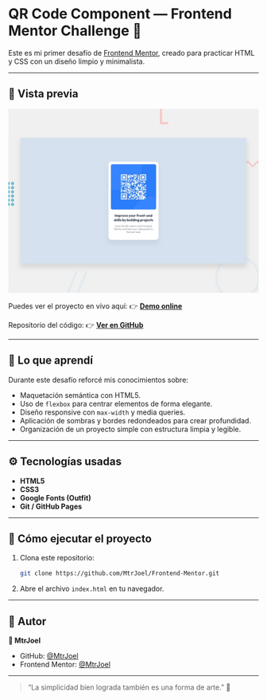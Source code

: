 # QR Code Component — Frontend Mentor Challenge 🧩

Este es mi primer desafío de [Frontend Mentor](https://www.frontendmentor.io/), creado para practicar HTML y CSS con un diseño limpio y minimalista.

---

## 📸 Vista previa

![Vista previa del proyecto](preview.jpg)

Puedes ver el proyecto en vivo aquí:
👉 **[Demo online](https://componente-qr-joelm.vercel.app/)**

Repositorio del código:
👉 **[Ver en GitHub](https://github.com/MtrJoel/Frontend-Mentor)**

---

## 🧠 Lo que aprendí

Durante este desafío reforcé mis conocimientos sobre:

* Maquetación semántica con HTML5.
* Uso de `flexbox` para centrar elementos de forma elegante.
* Diseño responsive con `max-width` y media queries.
* Aplicación de sombras y bordes redondeados para crear profundidad.
* Organización de un proyecto simple con estructura limpia y legible.

---

## ⚙️ Tecnologías usadas

* **HTML5**
* **CSS3**
* **Google Fonts (Outfit)**
* **Git / GitHub Pages**

---

## 🚀 Cómo ejecutar el proyecto

1. Clona este repositorio:

   ```bash
   git clone https://github.com/MtrJoel/Frontend-Mentor.git
   ```
2. Abre el archivo `index.html` en tu navegador.

---

## 💬 Autor

**👤 MtrJoel**

* GitHub: [@MtrJoel](https://github.com/MtrJoel)
* Frontend Mentor: [@MtrJoel](https://www.frontendmentor.io/profile/MtrJoel)

---

> “La simplicidad bien lograda también es una forma de arte.” 🎨
